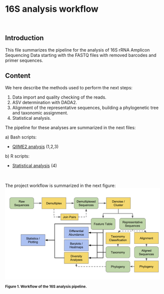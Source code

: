 # 16S analysis workflow
<br> 


## Introduction

This file summarizes the pipeline for the analysis of 16S rRNA Amplicon Sequencing Data starting with the FASTQ files with removed barcodes and primer sequences.

## Content

We here describe the methods used to perform the next steps: 

1. Data import and quality checking of the reads.
2. ASV determination with DADA2.
3. Alignment of the representative sequences, building a phylogenetic tree and taxonomic assignment.
4. Statistical analysis.


The pipeline for these analyses are summarized in the next files:

a) Bash scripts:

- [QIIME2 analysis](Bash/QIIME2_analysis.md) (1,2,3)

b) R scripts:

- [Statistical analysis](R/Descriptive_data_analysis.R) (4)
 <br> <br> <br>

The project workflow is summarized in the next figure:
![GitHub Logo](images/QIIME2_overview.png)

<sup>**Figure 1. Workflow of the 16S analysis pipeline.**  </sup>
